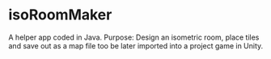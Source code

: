 # isoRoomMaker
A helper app coded in Java. Purpose: Design an isometric room, place tiles and save out as a map file too be later imported into a project game in Unity.